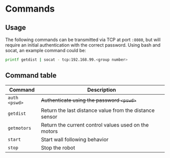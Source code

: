 # Commands

## Usage

The following commands can be transmitted via TCP at port `:8080`, but will require an initial authentication with the correct password. Using bash and socat, an example command could be:

```bash
printf getdist | socat - tcp:192.168.99.<group number>
```

## Command table

| Command       | Description                                             |
| ------------- | ------------------------------------------------------- |
| `auth <pswd>` | ~~Authenticate using the password `<pswd>`~~            |
| `getdist`     | Return the last distance value from the distance sensor |
| `getmotors`   | Return the current control values used on the motors    |
| `start`       | Start wall following behavior                           |
| `stop`        | Stop the robot                                          |
